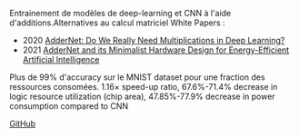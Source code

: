 Entrainement de modèles  de deep-learning et CNN à l'aide d'additions.Alternatives au calcul matriciel
White Papers : 
- 2020 [AdderNet: Do We Really Need Multiplications in Deep Learning?](https://arxiv.org/pdf/1912.13200v5.pdf)
- 2021 [AdderNet and its Minimalist Hardware Design for Energy-Efficient Artificial Intelligence](https://arxiv.org/pdf/2101.10015v2.pdf)

Plus de 99% d'accuracy sur le MNIST dataset pour une fraction des ressources consomées.
1.16×  speed-up ratio, 67.6%-71.4% decrease in logic resource utilization (chip area), 47.85%-77.9% decrease in power consumption compared to CNN

[GitHub](https://github.com/huawei-noah/AdderNet)
